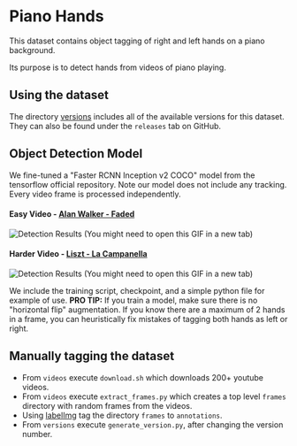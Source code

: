 # Piano Hands

This dataset contains object tagging of right and left hands on a piano background.

Its purpose is to detect hands from videos of piano playing.

## Using the dataset
The directory [versions](versions) includes all of the available versions for this dataset.
They can also be found under the `releases` tab on GitHub.

## Object Detection Model
We fine-tuned a "Faster RCNN Inception v2 COCO" model from the tensorflow official repository.
Note our model does not include any tracking. Every video frame is processed independently.

#### Easy Video - [Alan Walker - Faded](https://www.youtube.com/watch?v=LSwXh1Y5thY)
![Detection Results](https://drive.google.com/uc?id=1WtXa9Z8VCgOx5VZpRuwTGy2QRjb5oKKQ) (You might need to open this GIF in a new tab)

#### Harder Video - [Liszt - La Campanella](https://www.youtube.com/watch?v=H1Dvg2MxQn8)
![Detection Results](https://drive.google.com/uc?id=1bMsWLAWXi776aowMWmEDrgci3Ndd4bjw) (You might need to open this GIF in a new tab)


We include the training script, checkpoint, and a simple python file for example of use. 
**PRO TIP:** If you train a model, make sure there is no "horizontal flip" augmentation.
If you know there are a maximum of 2 hands in a frame, you can heuristically fix mistakes of tagging both hands as left or right.

## Manually tagging the dataset
- From `videos` execute `download.sh` which downloads 200+ youtube videos.
- From `videos` execute `extract_frames.py` which creates a top level `frames` directory with random frames from the videos.
- Using [labelImg](https://github.com/tzutalin/labelImg) tag the directory `frames` to `annotations`.
- From `versions` execute `generate_version.py`, after changing the version number.


